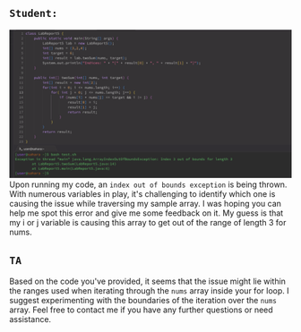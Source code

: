 ## `Student:`
![image](studentError)
Upon running my code, an `index out of bounds exception` is being thrown. With numerous variables in play, it's challenging to identify which one is causing the issue while traversing my sample array. I was hoping you can help me spot this error and give me some feedback on it. My guess is that my i or j variable is causing this array to get out of the range of length 3 for nums.

## `TA`
Based on the code you've provided, it seems that the issue might lie within the ranges used when iterating through the `nums` array inside your for loop. I suggest experimenting with the boundaries of the iteration over the `nums` array. Feel free to contact me if you have any further questions or need assistance.
